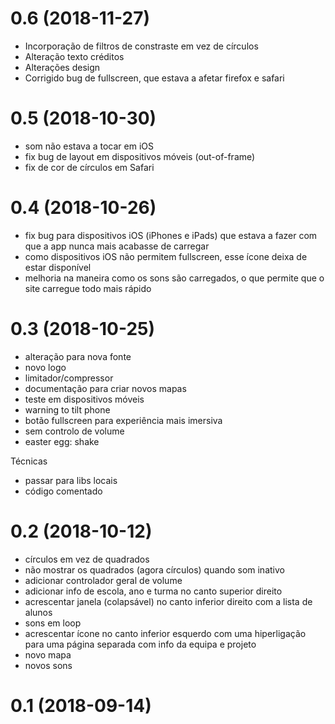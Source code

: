 # 0.6 (2018-11-27)

- Incorporação de filtros de constraste em vez de círculos
- Alteração texto créditos
- Alterações design
- Corrigido bug de fullscreen, que estava a afetar firefox e safari

# 0.5 (2018-10-30)

- som não estava a tocar em iOS
- fix bug de layout em dispositivos móveis (out-of-frame)
- fix de cor de círculos em Safari

# 0.4 (2018-10-26)

- fix bug para dispositivos iOS (iPhones e iPads) que estava a fazer com que a app nunca mais acabasse de carregar
- como dispositivos iOS não permitem fullscreen, esse ícone deixa de estar disponível
- melhoria na maneira como os sons são carregados, o que permite que o site carregue todo mais rápido

# 0.3 (2018-10-25)

- alteração para nova fonte
- novo logo
- limitador/compressor
- documentação para criar novos mapas
- teste em dispositivos móveis
- warning to tilt phone
- botão fullscreen para experiência mais imersiva
- sem controlo de volume
- easter egg: shake

Técnicas
- passar para libs locais
- código comentado

# 0.2 (2018-10-12)

- círculos em vez de quadrados
- não mostrar os quadrados (agora círculos) quando som inativo
- adicionar controlador geral de volume
- adicionar info de escola, ano e turma no canto superior direito
- acrescentar janela (colapsável) no canto inferior direito com a lista de alunos
- sons em loop
- acrescentar ícone no canto inferior esquerdo com uma hiperligação para uma página separada com info da equipa e projeto
- novo mapa
- novos sons

# 0.1 (2018-09-14)
